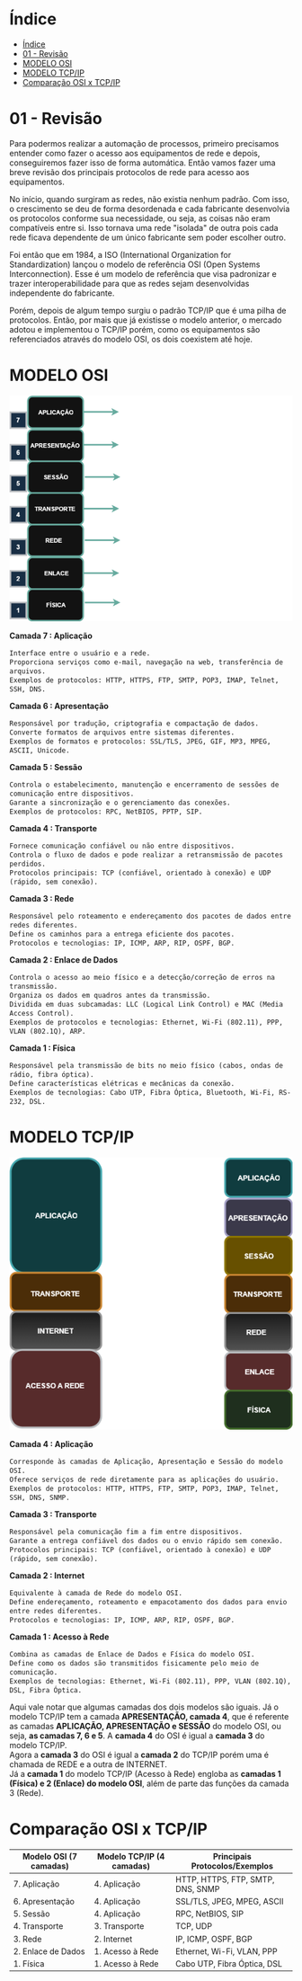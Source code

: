 # Índice

- [Índice](#índice)
- [01 - Revisão](#01---revisão)
- [MODELO OSI](#modelo-osi)
- [MODELO TCP/IP](#modelo-tcpip)
- [Comparação OSI x TCP/IP](#comparação-osi-x-tcpip)

# 01 - Revisão

Para podermos realizar a automação de processos, primeiro precisamos entender como fazer o acesso aos equipamentos de rede e depois, conseguiremos fazer isso de forma automática.
Então vamos fazer uma breve revisão dos principais protocolos de rede para acesso aos equipamentos.  

No início, quando surgiram as redes, não existia nenhum padrão. Com isso, o crescimento se deu de forma desordenada e cada fabricante desenvolvia os protocolos conforme sua necessidade,
ou seja, as coisas não eram compatíveis entre si. Isso tornava uma rede "isolada" de outra pois cada rede ficava dependente de um único fabricante sem poder escolher outro.  

Foi então que em 1984, a ISO (International Organization for Standardization) lançou o modelo de referência OSI (Open Systems Interconnection). Esse é um modelo de referência que visa padronizar e trazer interoperabilidade para que as redes sejam desenvolvidas independente do fabricante.  

Porém, depois de algum tempo surgiu o padrão TCP/IP que é uma pilha de protocolos. Então, por mais que já existisse o modelo anterior, o mercado adotou e implementou o TCP/IP porém,
como os equipamentos são referenciados através do modelo OSI, os dois coexistem até hoje.

# MODELO OSI

![OSI](Imagens/osi.png)

**Camada 7 : Aplicação**

    Interface entre o usuário e a rede.
    Proporciona serviços como e-mail, navegação na web, transferência de arquivos.
    Exemplos de protocolos: HTTP, HTTPS, FTP, SMTP, POP3, IMAP, Telnet, SSH, DNS.

**Camada 6 : Apresentação**  

    Responsável por tradução, criptografia e compactação de dados.
    Converte formatos de arquivos entre sistemas diferentes.
    Exemplos de formatos e protocolos: SSL/TLS, JPEG, GIF, MP3, MPEG, ASCII, Unicode.

**Camada 5 : Sessão**  

    Controla o estabelecimento, manutenção e encerramento de sessões de comunicação entre dispositivos.
    Garante a sincronização e o gerenciamento das conexões.
    Exemplos de protocolos: RPC, NetBIOS, PPTP, SIP.

**Camada 4 : Transporte**  

    Fornece comunicação confiável ou não entre dispositivos.
    Controla o fluxo de dados e pode realizar a retransmissão de pacotes perdidos.
    Protocolos principais: TCP (confiável, orientado à conexão) e UDP (rápido, sem conexão).

**Camada 3 : Rede**  

    Responsável pelo roteamento e endereçamento dos pacotes de dados entre redes diferentes.
    Define os caminhos para a entrega eficiente dos pacotes.
    Protocolos e tecnologias: IP, ICMP, ARP, RIP, OSPF, BGP.  

**Camada 2 : Enlace de Dados**  

    Controla o acesso ao meio físico e a detecção/correção de erros na transmissão.
    Organiza os dados em quadros antes da transmissão.
    Dividida em duas subcamadas: LLC (Logical Link Control) e MAC (Media Access Control).
    Exemplos de protocolos e tecnologias: Ethernet, Wi-Fi (802.11), PPP, VLAN (802.1Q), ARP.  

**Camada 1 : Física**  

    Responsável pela transmissão de bits no meio físico (cabos, ondas de rádio, fibra óptica).
    Define características elétricas e mecânicas da conexão.
    Exemplos de tecnologias: Cabo UTP, Fibra Óptica, Bluetooth, Wi-Fi, RS-232, DSL.  

# MODELO TCP/IP

![TCP_IP](Imagens/tcp_ip.png)  

**Camada 4 : Aplicação**  

    Corresponde às camadas de Aplicação, Apresentação e Sessão do modelo OSI.
    Oferece serviços de rede diretamente para as aplicações do usuário.
    Exemplos de protocolos: HTTP, HTTPS, FTP, SMTP, POP3, IMAP, Telnet, SSH, DNS, SNMP.  

**Camada 3 : Transporte**  

    Responsável pela comunicação fim a fim entre dispositivos.
    Garante a entrega confiável dos dados ou o envio rápido sem conexão.
    Protocolos principais: TCP (confiável, orientado à conexão) e UDP (rápido, sem conexão).  

**Camada 2 : Internet**  

    Equivalente à camada de Rede do modelo OSI.
    Define endereçamento, roteamento e empacotamento dos dados para envio entre redes diferentes.
    Protocolos e tecnologias: IP, ICMP, ARP, RIP, OSPF, BGP.  

**Camada 1 : Acesso à Rede**  

    Combina as camadas de Enlace de Dados e Física do modelo OSI.
    Define como os dados são transmitidos fisicamente pelo meio de comunicação.
    Exemplos de tecnologias: Ethernet, Wi-Fi (802.11), PPP, VLAN (802.1Q), DSL, Fibra Óptica.  

Aqui vale notar que algumas camadas dos dois modelos são iguais. Já o modelo TCP/IP tem a camada **APRESENTAÇÃO, camada 4**, que é referente as camadas **APLICAÇÃO, APRESENTAÇÃO e SESSÃO** do modelo OSI, ou seja, **as camadas 7, 6 e 5**. A **camada 4** do OSI é igual a **camada 3** do modelo TCP/IP.  
Agora a **camada 3** do OSI é igual a **camada 2** do TCP/IP porém uma é chamada de REDE e a outra de INTERNET.  
Já a **camada 1** do modelo TCP/IP (Acesso à Rede) engloba as **camadas 1 (Física) e 2 (Enlace) do modelo OSI**, além de parte das funções da camada 3 (Rede).

# Comparação OSI x TCP/IP  

| Modelo OSI (7 camadas)  | Modelo TCP/IP (4 camadas) | Principais Protocolos/Exemplos    |
|-------------------------|---------------------------|-----------------------------------|
| 7. Aplicação            | 4. Aplicação              | HTTP, HTTPS, FTP, SMTP, DNS, SNMP |
| 6. Apresentação         | 4. Aplicação              | SSL/TLS, JPEG, MPEG, ASCII        |
| 5. Sessão               | 4. Aplicação              | RPC, NetBIOS, SIP                 |
| 4. Transporte           | 3. Transporte             | TCP, UDP                          |
| 3. Rede                 | 2. Internet               | IP, ICMP, OSPF, BGP               |
| 2. Enlace de Dados      | 1. Acesso à Rede          | Ethernet, Wi-Fi, VLAN, PPP        |
| 1. Física               | 1. Acesso à Rede          | Cabo UTP, Fibra Óptica, DSL       |
